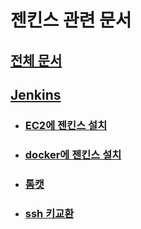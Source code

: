# 젠킨스 관련 문서
## [전체 문서](../readme.md)
## [Jenkins](jenkins.md)
- ### [EC2에 젠킨스 설치](jenkins_with_ec2.md)
- ### [docker에 젠킨스 설치](jenkins_with_docker.md)
- ### [톰캣](tomcat.md)
- ### [ssh 키교환](ssh_key_transfer.md)